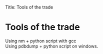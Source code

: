 Title: Tools of the trade

Tools of the trade
==================

Using nm + python script with gcc\
Using pdbdump + python script on windows.
